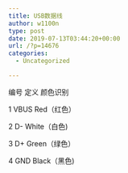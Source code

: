 ```yaml
---
title: USB数据线
author: w1100n
type: post
date: 2019-07-13T03:44:20+00:00
url: /?p=14676
categories:
  - Uncategorized

---
```

编号 定义 颜色识别
  
1 VBUS Red（红色）
  
2 D- White（白色)
  
3 D+ Green（绿色）
  
4 GND Black（黑色)